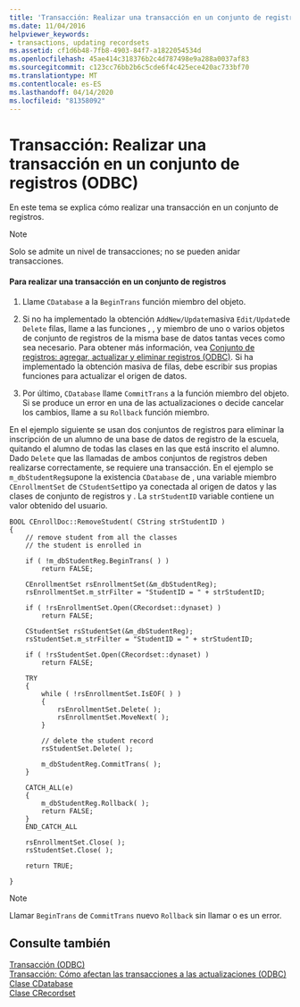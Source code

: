 ```yaml
---
title: 'Transacción: Realizar una transacción en un conjunto de registros (ODBC)'
ms.date: 11/04/2016
helpviewer_keywords:
- transactions, updating recordsets
ms.assetid: cf1d6b48-7fb8-4903-84f7-a1822054534d
ms.openlocfilehash: 45ae414c318376b2c4d787498e9a288a0037af83
ms.sourcegitcommit: c123cc76bb2b6c5cde6f4c425ece420ac733bf70
ms.translationtype: MT
ms.contentlocale: es-ES
ms.lasthandoff: 04/14/2020
ms.locfileid: "81358092"
---
```

# <a name="transaction-performing-a-transaction-in-a-recordset-odbc"></a>Transacción: Realizar una transacción en un conjunto de registros (ODBC)

En este tema se explica cómo realizar una transacción en un conjunto de registros.

> [!NOTE]
> Solo se admite un nivel de transacciones; no se pueden anidar transacciones.

#### <a name="to-perform-a-transaction-in-a-recordset"></a>Para realizar una transacción en un conjunto de registros

1. Llame `CDatabase` a la `BeginTrans` función miembro del objeto.

1. Si no ha implementado la obtención `AddNew/Update`masiva `Edit/Update`de `Delete` filas, llame a las funciones , , y miembro de uno o varios objetos de conjunto de registros de la misma base de datos tantas veces como sea necesario. Para obtener más información, vea [Conjunto de registros: agregar, actualizar y eliminar registros (ODBC)](../../data/odbc/recordset-adding-updating-and-deleting-records-odbc.md). Si ha implementado la obtención masiva de filas, debe escribir sus propias funciones para actualizar el origen de datos.

1. Por último, `CDatabase` llame `CommitTrans` a la función miembro del objeto. Si se produce un error en una de las actualizaciones o decide cancelar los cambios, llame a su `Rollback` función miembro.

En el ejemplo siguiente se usan dos conjuntos de registros para eliminar la inscripción de un alumno de una base de datos de registro de la escuela, quitando el alumno de todas las clases en las que está inscrito el alumno. Dado `Delete` que las llamadas de ambos conjuntos de registros deben realizarse correctamente, se requiere una transacción. En el ejemplo se `m_dbStudentReg`supone la existencia `CDatabase` de , una variable miembro `CEnrollmentSet` de `CStudentSet`tipo ya conectada al origen de datos y las clases de conjunto de registros y . La `strStudentID` variable contiene un valor obtenido del usuario.

```
BOOL CEnrollDoc::RemoveStudent( CString strStudentID )
{
    // remove student from all the classes
    // the student is enrolled in

    if ( !m_dbStudentReg.BeginTrans( ) )
        return FALSE;

    CEnrollmentSet rsEnrollmentSet(&m_dbStudentReg);
    rsEnrollmentSet.m_strFilter = "StudentID = " + strStudentID;

    if ( !rsEnrollmentSet.Open(CRecordset::dynaset) )
        return FALSE;

    CStudentSet rsStudentSet(&m_dbStudentReg);
    rsStudentSet.m_strFilter = "StudentID = " + strStudentID;

    if ( !rsStudentSet.Open(CRecordset::dynaset) )
        return FALSE;

    TRY
    {
        while ( !rsEnrollmentSet.IsEOF( ) )
        {
            rsEnrollmentSet.Delete( );
            rsEnrollmentSet.MoveNext( );
        }

        // delete the student record
        rsStudentSet.Delete( );

        m_dbStudentReg.CommitTrans( );
    }

    CATCH_ALL(e)
    {
        m_dbStudentReg.Rollback( );
        return FALSE;
    }
    END_CATCH_ALL

    rsEnrollmentSet.Close( );
    rsStudentSet.Close( );

    return TRUE;

}
```

> [!NOTE]
> Llamar `BeginTrans` de `CommitTrans` nuevo `Rollback` sin llamar o es un error.

## <a name="see-also"></a>Consulte también

[Transacción (ODBC)](../../data/odbc/transaction-odbc.md)<br/>
[Transacción: Cómo afectan las transacciones a las actualizaciones (ODBC)](../../data/odbc/transaction-how-transactions-affect-updates-odbc.md)<br/>
[Clase CDatabase](../../mfc/reference/cdatabase-class.md)<br/>
[Clase CRecordset](../../mfc/reference/crecordset-class.md)
